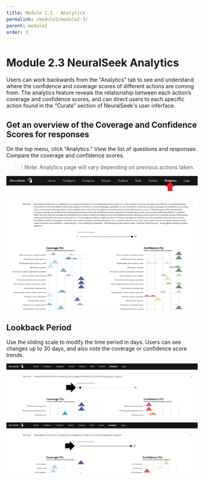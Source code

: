 ```yaml
---
title: Module 2.3 - Analytics
permalink: /module2/module2-3/
parent: module2
order: 3
---
```


# Module 2.3 NeuralSeek Analytics

Users can work backwards from the "Analytics" tab to see and understand where the confidence and coverage scores of different actions are coming from. The analytics feature reveals the relationship between each action’s coverage and confidence scores, and can direct users to each specific action found in the “Curate” section of NeuralSeek's user inferface.

## Get an overview of the Coverage and Confidence Scores for responses

On the top menu, click “Analytics.” View the list of questions and responses. Compare the coverage and confidence scores.

> ❕ Note: Analytics page will vary depending on previous actions taken. 

![image2.3.1](images/image2.3.1.png)

![image2.3.2](images/image2.3.2.png)

## Lookback Period

Use the sliding scale to modify the time period in days. Users can see changes up to 30 days, and also note the coverage or confidence score trends.

![image2.3.3](images/image2.3.3.png)

![image2.3.4](images/image2.3.4.png)
